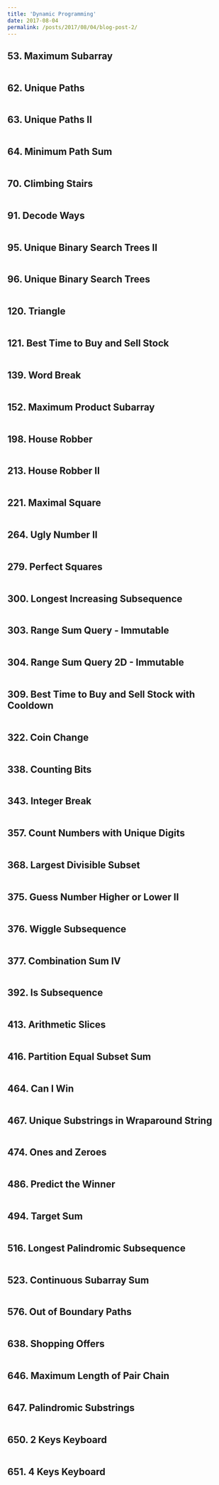 ```yaml
---
title: 'Dynamic Programming'
date: 2017-08-04
permalink: /posts/2017/08/04/blog-post-2/
---
```


## 53. Maximum Subarray
<pre>
</pre>

## 62. Unique Paths
<pre>
</pre>

## 63. Unique Paths II
<pre>
</pre>

## 64. Minimum Path Sum
<pre>
</pre>

## 70. Climbing Stairs
<pre>
</pre>

## 91. Decode Ways
<pre>
</pre>

## 95. Unique Binary Search Trees II
<pre>
</pre>

## 96. Unique Binary Search Trees
<pre>
</pre>

## 120. Triangle
<pre>
</pre>

## 121. Best Time to Buy and Sell Stock
<pre>
</pre>

## 139. Word Break
<pre>
</pre>

## 152. Maximum Product Subarray
<pre>
</pre>

## 198. House Robber
<pre>
</pre>

## 213. House Robber II
<pre>
</pre>

## 221. Maximal Square
<pre>
</pre>

## 264. Ugly Number II
<pre>
</pre>

## 279. Perfect Squares
<pre>
</pre>

## 300. Longest Increasing Subsequence
<pre>
</pre>

## 303. Range Sum Query - Immutable
<pre>
</pre>

## 304. Range Sum Query 2D - Immutable
<pre>
</pre>

## 309. Best Time to Buy and Sell Stock with Cooldown
<pre>
</pre>

## 322. Coin Change
<pre>
</pre>

## 338. Counting Bits
<pre>
</pre>

## 343. Integer Break
<pre>
</pre>

## 357. Count Numbers with Unique Digits
<pre>
</pre>

## 368. Largest Divisible Subset
<pre>
</pre>

## 375. Guess Number Higher or Lower II
<pre>
</pre>

## 376. Wiggle Subsequence
<pre>
</pre>

## 377. Combination Sum IV
<pre>
</pre>

## 392. Is Subsequence
<pre>
</pre>

## 413. Arithmetic Slices
<pre>
</pre>

## 416. Partition Equal Subset Sum
<pre>
</pre>

## 464. Can I Win
<pre>
</pre>

## 467. Unique Substrings in Wraparound String
<pre>
</pre>

## 474. Ones and Zeroes
<pre>
</pre>

## 486. Predict the Winner
<pre>
</pre>

## 494. Target Sum
<pre>
</pre>

## 516. Longest Palindromic Subsequence
<pre>
</pre>

## 523. Continuous Subarray Sum
<pre>
</pre>

## 576. Out of Boundary Paths
<pre>
</pre>

## 638. Shopping Offers
<pre>
</pre>

## 646. Maximum Length of Pair Chain
<pre>
</pre>

## 647. Palindromic Substrings
<pre>
</pre>

## 650. 2 Keys Keyboard
<pre>
</pre>

## 651. 4 Keys Keyboard
<pre>
</pre>

